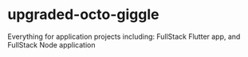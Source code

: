 # upgraded-octo-giggle
Everything for application projects including: FullStack Flutter app, and FullStack Node application 
